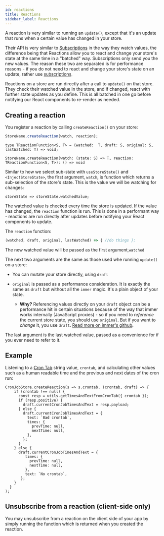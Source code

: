 ```yaml
---
id: reactions
title: Reactions
sidebar_label: Reactions
---
```


A reaction is very similar to running an `update()`, except that it's an update that runs when a certain value has changed in your store.

Their API is very similar to [Subscriptions](subscribe.md) in the way they watch values, the difference being that Reactions allow you to react and change your store's state at the same time in a "batched" way. Subscriptions only send you the new values. The reason these two are separated is for performance reasons - if you do not need to react and change your store's state on an update, rather use [subscriptions](subscribe.md).

Reactions on a store are run directly after a call to `update()` on that store. They check their watched value in the store, and if changed, react with further state updates as you define. This is all batched in one go before notifying our React components to re-render as needed.

## Creating a reaction

You register a reaction by calling `createReaction()` on your store:

<!--DOCUSAURUS_CODE_TABS-->
<!--JavaScript-->
```jsx
StoreName.createReaction(watch, reaction);
```

<!--TypeScript-->
```tsx
type TReactionFunction<S, T> = (watched:  T, draft: S, original: S, lastWatched: T) => void;

StoreName.createReaction(watch: (state: S) => T, reaction: TReactionFunction<S, T>): () => void
```

<!--END_DOCUSAURUS_CODE_TABS-->

Similar to how we select sub-state with `useStoreState()` and `<InjectStoreState>`, the first argument, `watch`, is function which returns a sub-selection of the store's state. This is the value we will be watching for changes:

```
storeState => storeState.watchedValue;
```

The watched value is checked every time the store is updated. If the value has changed, the `reaction` function is run. This is done in a performant way - reactions are run directly after updates before notifying your React components to update.

The `reaction` function:

```jsx
(watched, draft, original, lastWatched) => { //do things };
```

The new watched value will be passed as the first argument,`watched` 

The next two arguments are the same as those used whe running `update()` on a store:

* You can mutate your store directly, using `draft`

* `original` is passed as a performance consideration. It is exactly the same as `draft` but without all the `immer` magic. It's a plain object of your state.
  * **Why?** Referencing values directly on your `draft` object can be a performance hit in certain situations because of the way that immer works internally (JavaScript proxies) - so if you need to _reference_ the current store state, you should use `original`. But if you want to _change_ it, you use `draft`. [Read more on immer's github](https://github.com/immerjs/immer#pitfalls).

The last argument is the last watched value, passed as a convenience for if you ever need to refer to it.
  
## Example

Listening to a [Cron Tab](https://en.wikipedia.org/wiki/Cron#Overview) string value, `crontab`, and calculating other values such as a human readable time and the previous and next dates of the cron run:

```tsx
CronJobStore.createReaction(s => s.crontab, (crontab, draft) => {
    if (crontab !== null) {
      const resp = utils.getTimesAndTextFromCronTab({ crontab });
      if (resp.positive) {
        draft.currentCronJobTimesAndText = resp.payload;
      } else {
        draft.currentCronJobTimesAndText = {
          text: `Bad crontab`,
          times: {
            prevTime: null,
            nextTime: null,
          },
        };
      }
    } else {
      draft.currentCronJobTimesAndText = {
         times: {
           prevTime: null,
           nextTime: null,
         },
         text: `No crontab`,
       };
    }
  }
);
```

## Unsubscribe from a reaction (client-side only)

You may unsubscribe from a reaction on the client side of your app by simply running the function which is returned when you created the reaction.
